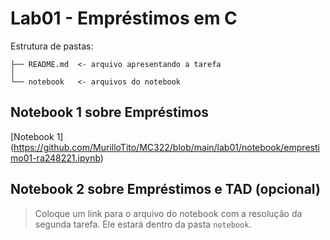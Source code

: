 # Lab01 - Empréstimos em C

Estrutura de pastas:

~~~
├── README.md  <- arquivo apresentando a tarefa
│
└── notebook   <- arquivos do notebook
~~~

## Notebook 1 sobre Empréstimos

[Notebook 1] (https://github.com/MurilloTito/MC322/blob/main/lab01/notebook/emprestimo01-ra248221.ipynb)

## Notebook 2 sobre Empréstimos e TAD (opcional)

> Coloque um link para o arquivo do notebook com a resolução da segunda tarefa. Ele estará dentro da pasta `notebook`.
